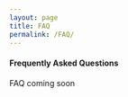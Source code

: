 ```yaml
---
layout: page
title: FAQ
permalink: /FAQ/
---
```



<div class="alert alert-success" role="alert">
  <h4 class="alert-heading">Frequently Asked Questions</h4>
  <p>
  FAQ coming soon
  </p>
</div>
